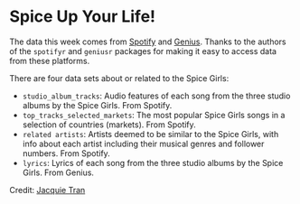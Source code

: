 # Spice Up Your Life!

The data this week comes from [Spotify](https://www.spotify.com) and [Genius](https://www.genius.com). Thanks to the authors of the `spotifyr` and `geniusr` packages for making it easy to access data from these platforms.

There are four data sets about or related to the Spice Girls:

- `studio_album_tracks`: Audio features of each song from the three studio albums by the Spice Girls. From Spotify.
- `top_tracks_selected_markets`: The most popular Spice Girls songs in a selection of countries (markets). From Spotify.
- `related artists`:  Artists deemed to be similar to the Spice Girls, with info about each artist including their musical genres and follower numbers. From Spotify.
- `lyrics`: Lyrics of each song from the three studio albums by the Spice Girls. From Genius.

Credit: [Jacquie Tran](https://www.twitter.com/jacquietran)